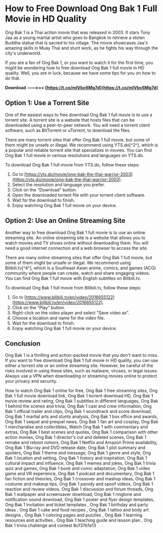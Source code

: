 # How to Free Download Ong Bak 1 Full Movie in HD Quality
 
Ong Bak 1 is a Thai action movie that was released in 2003. It stars Tony Jaa as a young martial artist who goes to Bangkok to retrieve a stolen Buddha statue that is sacred to his village. The movie showcases Jaa's amazing skills in Muay Thai and stunt work, as he fights his way through the city's underworld.
 
If you are a fan of Ong Bak 1, or you want to watch it for the first time, you might be wondering how to free download Ong Bak 1 full movie in HD quality. Well, you are in luck, because we have some tips for you on how to do that.
 
**Download --->>> [https://t.co/mIVbc6Mg7d](https://t.co/mIVbc6Mg7d)**


 
## Option 1: Use a Torrent Site
 
One of the easiest ways to free download Ong Bak 1 full movie is to use a torrent site. A torrent site is a website that hosts files that can be downloaded using a peer-to-peer network. You will need a torrent client software, such as BitTorrent or uTorrent, to download the files.
 
There are many torrent sites that offer Ong Bak 1 full movie, but some of them might be unsafe or illegal. We recommend using YTS.do[^2^], which is a popular and reliable torrent site that specializes in movies. You can find Ong Bak 1 full movie in various resolutions and languages on YTS.do.
 
To download Ong Bak 1 full movie from YTS.do, follow these steps:
 
1. Go to [https://yts.do/movie/ong-bak-the-thai-warrior-2003](https://yts.do/movie/ong-bak-the-thai-warrior-2003).
2. Select the resolution and language you prefer.
3. Click on the "Download" button.
4. Open the downloaded torrent file with your torrent client software.
5. Wait for the download to finish.
6. Enjoy watching Ong Bak 1 full movie on your device.

## Option 2: Use an Online Streaming Site
 
Another way to free download Ong Bak 1 full movie is to use an online streaming site. An online streaming site is a website that allows you to watch movies and TV shows online without downloading them. You will need a good internet connection and a web browser to access the site.
 
There are many online streaming sites that offer Ong Bak 1 full movie, but some of them might be unsafe or illegal. We recommend using Bilibili.tv[^4^], which is a Southeast Asian anime, comics, and games (ACG) community where people can create, watch and share engaging videos. You can find Ong Bak 1 full movie with English subtitles on Bilibili.tv.
 
To download Ong Bak 1 full movie from Bilibili.tv, follow these steps:

1. Go to [https://www.bilibili.tv/en/video/2016655122](https://www.bilibili.tv/en/video/2016655122).
2. Click on the "Play" button.
3. Right-click on the video player and select "Save video as".
4. Choose a location and name for the video file.
5. Wait for the download to finish.
6. Enjoy watching Ong Bak 1 full movie on your device.

## Conclusion
 
Ong Bak 1 is a thrilling and action-packed movie that you don't want to miss. If you want to free download Ong Bak 1 full movie in HD quality, you can use either a torrent site or an online streaming site. However, be careful of the risks involved in using these sites, such as malware, viruses, or legal issues. Always use a VPN when downloading or streaming movies online to protect your privacy and security.
 
How to watch Ong Bak 1 online for free,  Ong Bak 1 free streaming sites,  Ong Bak 1 full movie download link,  Ong Bak 1 torrent download HD,  Ong Bak 1 movie review and rating,  Ong Bak 1 subtitles in different languages,  Ong Bak 1 behind the scenes and trivia,  Ong Bak 1 cast and crew information,  Ong Bak 1 official trailer and clips,  Ong Bak 1 soundtrack and score download,  Ong Bak 1 martial arts and stunts analysis,  Ong Bak 1 box office and awards,  Ong Bak 1 sequel and prequel news,  Ong Bak 1 fan art and cosplay,  Ong Bak 1 merchandise and collectibles,  Watch Ong Bak 1 with commentary and extras,  Ong Bak 1 best scenes and quotes,  Ong Bak 1 comparison with other action movies,  Ong Bak 1 director's cut and deleted scenes,  Ong Bak 1 remake and reboot rumors,  Ong Bak 1 Netflix and Amazon Prime availability,  Ong Bak 1 Blu-ray and DVD release date,  Ong Bak 1 plot summary and spoilers,  Ong Bak 1 theme and message,  Ong Bak 1 genre and style,  Ong Bak 1 location and setting,  Ong Bak 1 history and inspiration,  Ong Bak 1 cultural impact and influence,  Ong Bak 1 memes and jokes,  Ong Bak 1 trivia quiz and games,  Ong Bak 1 book and comic adaptation,  Ong Bak 1 video game and VR experience,  Ong Bak 1 podcast and documentary,  Ong Bak 1 fan fiction and theories,  Ong Bak 1 crossover and mashup ideas,  Ong Bak 1 costume and makeup tips,  Ong Bak 1 parody and spoof videos,  Ong Bak 1 reaction and review videos,  Ong Bak 1 discussion and forum threads,  Ong Bak 1 wallpaper and screensaver download,  Ong Bak 1 ringtone and notification sound download,  Ong Bak 1 poster and flyer design templates,  Ong Bak 1 invitation and ticket templates ,  Ong Bak 1 birthday and party ideas ,  Ong Bak 1 cake and food recipes ,  Ong Bak 1 tattoo and body art designs ,  Ong Bak 1 coloring pages and puzzles ,  Ong Bak 1 learning resources and activities ,  Ong Bak 1 teaching guide and lesson plan ,  Ong Bak 1 trivia challenge and contest
 8cf37b1e13
 
